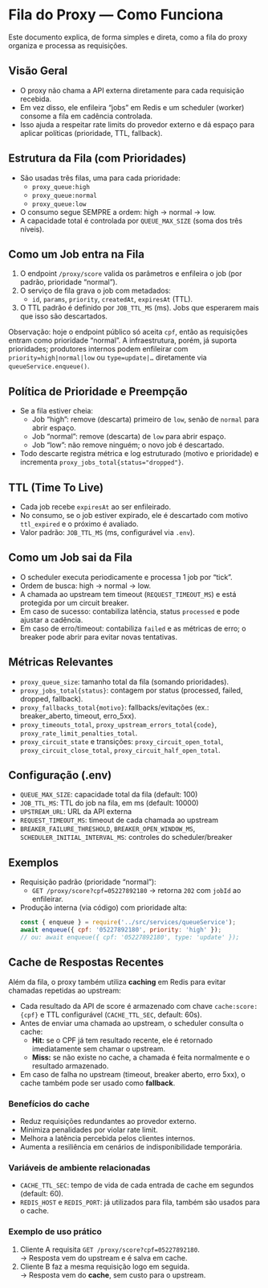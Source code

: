 # Fila do Proxy — Como Funciona

Este documento explica, de forma simples e direta, como a fila do proxy organiza e processa as requisições.

## Visão Geral
- O proxy não chama a API externa diretamente para cada requisição recebida.
- Em vez disso, ele enfileira “jobs” em Redis e um scheduler (worker) consome a fila em cadência controlada.
- Isso ajuda a respeitar rate limits do provedor externo e dá espaço para aplicar políticas (prioridade, TTL, fallback).

## Estrutura da Fila (com Prioridades)
- São usadas três filas, uma para cada prioridade:
  - `proxy_queue:high`
  - `proxy_queue:normal`
  - `proxy_queue:low`
- O consumo segue SEMPRE a ordem: high → normal → low.
- A capacidade total é controlada por `QUEUE_MAX_SIZE` (soma dos três níveis).

## Como um Job entra na Fila
1. O endpoint `/proxy/score` valida os parâmetros e enfileira o job (por padrão, prioridade “normal”).
2. O serviço de fila grava o job com metadados:
   - `id`, `params`, `priority`, `createdAt`, `expiresAt` (TTL).
3. O TTL padrão é definido por `JOB_TTL_MS` (ms). Jobs que esperarem mais que isso são descartados.

Observação: hoje o endpoint público só aceita `cpf`, então as requisições entram como prioridade “normal”. A infraestrutura, porém, já suporta prioridades; produtores internos podem enfileirar com `priority=high|normal|low` ou `type=update|…` diretamente via `queueService.enqueue()`.

## Política de Prioridade e Preempção
- Se a fila estiver cheia:
  - Job “high”: remove (descarta) primeiro de `low`, senão de `normal` para abrir espaço.
  - Job “normal”: remove (descarta) de `low` para abrir espaço.
  - Job “low”: não remove ninguém; o novo job é descartado.
- Todo descarte registra métrica e log estruturado (motivo e prioridade) e incrementa `proxy_jobs_total{status="dropped"}`.

## TTL (Time To Live)
- Cada job recebe `expiresAt` ao ser enfileirado.
- No consumo, se o job estiver expirado, ele é descartado com motivo `ttl_expired` e o próximo é avaliado.
- Valor padrão: `JOB_TTL_MS` (ms, configurável via `.env`).

## Como um Job sai da Fila
- O scheduler executa periodicamente e processa 1 job por “tick”.
- Ordem de busca: high → normal → low.
- A chamada ao upstream tem timeout (`REQUEST_TIMEOUT_MS`) e está protegida por um circuit breaker.
- Em caso de sucesso: contabiliza latência, status `processed` e pode ajustar a cadência.
- Em caso de erro/timeout: contabiliza `failed` e as métricas de erro; o breaker pode abrir para evitar novas tentativas.

## Métricas Relevantes
- `proxy_queue_size`: tamanho total da fila (somando prioridades).
- `proxy_jobs_total{status}`: contagem por status (processed, failed, dropped, fallback).
- `proxy_fallbacks_total{motivo}`: fallbacks/evitações (ex.: breaker_aberto, timeout, erro_5xx).
- `proxy_timeouts_total`, `proxy_upstream_errors_total{code}`, `proxy_rate_limit_penalties_total`.
- `proxy_circuit_state` e transições: `proxy_circuit_open_total`, `proxy_circuit_close_total`, `proxy_circuit_half_open_total`.

## Configuração (.env)
- `QUEUE_MAX_SIZE`: capacidade total da fila (default: 100)
- `JOB_TTL_MS`: TTL do job na fila, em ms (default: 10000)
- `UPSTREAM_URL`: URL da API externa
- `REQUEST_TIMEOUT_MS`: timeout de cada chamada ao upstream
- `BREAKER_FAILURE_THRESHOLD`, `BREAKER_OPEN_WINDOW_MS`, `SCHEDULER_INITIAL_INTERVAL_MS`: controles do scheduler/breaker

## Exemplos
- Requisição padrão (prioridade “normal”):
  - `GET /proxy/score?cpf=05227892180` → retorna `202` com `jobId` ao enfileirar.
- Produção interna (via código) com prioridade alta:
  ```js
  const { enqueue } = require('../src/services/queueService');
  await enqueue({ cpf: '05227892180', priority: 'high' });
  // ou: await enqueue({ cpf: '05227892180', type: 'update' });
  ```

## Cache de Respostas Recentes

Além da fila, o proxy também utiliza **caching** em Redis para evitar chamadas repetidas ao upstream:

- Cada resultado da API de score é armazenado com chave `cache:score:{cpf}` e TTL configurável (`CACHE_TTL_SEC`, default: 60s).
- Antes de enviar uma chamada ao upstream, o scheduler consulta o cache:
  - **Hit:** se o CPF já tem resultado recente, ele é retornado imediatamente sem chamar o upstream.
  - **Miss:** se não existe no cache, a chamada é feita normalmente e o resultado armazenado.
- Em caso de falha no upstream (timeout, breaker aberto, erro 5xx), o cache também pode ser usado como **fallback**.

### Benefícios do cache
- Reduz requisições redundantes ao provedor externo.
- Minimiza penalidades por violar rate limit.
- Melhora a latência percebida pelos clientes internos.
- Aumenta a resiliência em cenários de indisponibilidade temporária.

### Variáveis de ambiente relacionadas
- `CACHE_TTL_SEC`: tempo de vida de cada entrada de cache em segundos (default: 60).
- `REDIS_HOST` e `REDIS_PORT`: já utilizados para fila, também são usados para o cache.

### Exemplo de uso prático
1. Cliente A requisita `GET /proxy/score?cpf=05227892180`.  
   → Resposta vem do upstream e é salva em cache.  
2. Cliente B faz a mesma requisição logo em seguida.  
   → Resposta vem do **cache**, sem custo para o upstream.
